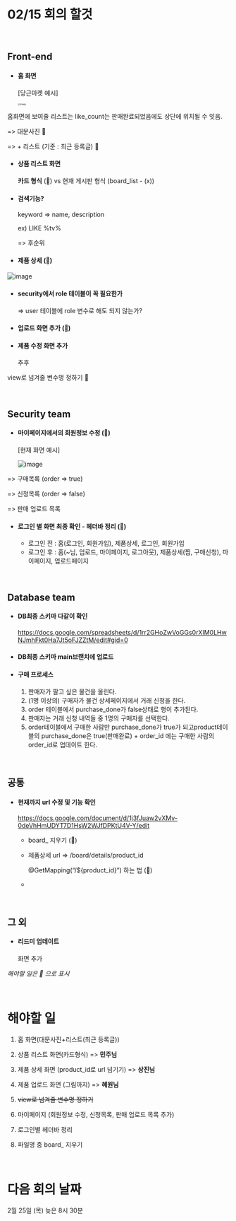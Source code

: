 # 02/15 회의 할것



<br>

## Front-end

- #### 홈 화면

  [당근마켓 예시]

  <img src="https://user-images.githubusercontent.com/42775225/107925214-79e9dd00-6fb7-11eb-8525-5e84ec6dc03a.png" alt="image" style="zoom:33%;" />

홈화면에 보여줄 리스트는 like_count는 판매완료되었음에도 상단에 위치될 수 잇음.

=> 대문사진 📌

=> + 리스트 (기준 : 최근 등록글) 📌





- #### 상품 리스트 화면

  **카드 형식** (📌)  vs 현재 게시판 형식 (board_list - (x))

   
  
- #### 검색기능?

  keyword => name, description

  ex) LIKE %tv%

  => 후순위



- #### 제품 상세 (📌)

![image](https://user-images.githubusercontent.com/42775225/108035934-eaa5fd80-707a-11eb-93d3-501e1b835ed5.png)







- #### security에서 role 테이블이 꼭 필요한가

  => user 테이블에 role 변수로 해도 되지 않는가?





- #### 업로드 화면 추가 (📌)



- #### 제품 수정 화면 추가 

  추후



view로 넘겨줄 변수명 정하기 📌 







<br>

## Security team

- #### 마이페이지에서의 회원정보 수정 (📌)

  [현재 화면 예시]

  ![image](https://user-images.githubusercontent.com/42775225/108035948-f09bde80-707a-11eb-9ce5-66e382a5b8f4.png)




=> 구매목록 (order => true)

=> 신청목록 (order => false)

=> 판매 업로드 목록







- #### 로그인 별 화면 최종 확인 - 헤더바 정리 (📌)

  - 로그인 전 : 홈(로그인, 회원가입), 제품상세, 로그인, 회원가입
  - 로그인 후 : 홈(~님, 업로드, 마이페이지, 로그아웃), 제품상세(찜, 구매신청), 마이페이지, 업로드페이지





<br>

## Database team

- #### DB최종 스키마 다같이 확인

  https://docs.google.com/spreadsheets/d/1rr2GHoZwVoGGs0rXIM0LHwNJmhFkt0Ha7Jt5oFJZZtM/edit#gid=0

- #### DB최종 스키마 main브랜치에 업로드





- #### 구매 프로세스

  1. 판매자가 팔고 싶은 물건을 올린다.
  2. (1명 이상의) 구매자가 물건 상세페이지에서 거래 신청을 한다.
  3. order 테이블에서 purchase_done가 false상태로 행이 추가된다.
  4. 판매자는 거래 신청 내역들 중 1명의 구매자를 선택한다.
  5. order테이블에서 구매한 사람만 purchase_done가 true가 되고product테이블의 purchase_done은 true(판매완료) + order_id 에는 구매한 사람의 order_id로 업데이트 한다.





<br>

## 공통

- #### 현재까지 url 수정 및 기능 확인

  https://docs.google.com/document/d/1j3fJuaw2vXMv-0deVhHmUDYT7D1HsW2WJfDPKtU4V-Y/edit
  
  - board_ 지우기 (📌)
  
  - 제품상세 url => /board/details/product_id
  
    @GetMapping(“/${product_id}”)  하는 법 (📌)
  
  - 










<br>

## 그 외

- #### 리드미 업데이트

  화면 추가





*해야할 일은 📌 으로 표시*  









<br>

# 해야할 일

1. 홈 화면(대문사진+리스트(최근 등록글))

2. 상품 리스트 화면(카드형식)   => **민주님**

   

3. 제품 상세 화면 (product_id로 url 넘기기)  => **상진님**

   

4. 제품 업로드 화면 (그림까지)  => **혜원님**

   

5. ~~view로 넘겨줄 변수명 정하기~~

6. 마이페이지 (회원정보 수정, 신청목록, 판매 업로드 목록 추가)

7. 로그인별 헤더바 정리

8. 파일명 중 board_ 지우기

   



<br>

# 다음 회의 날짜

2월 25일 (목) 늦은 8시 30분





<br>

<br>











